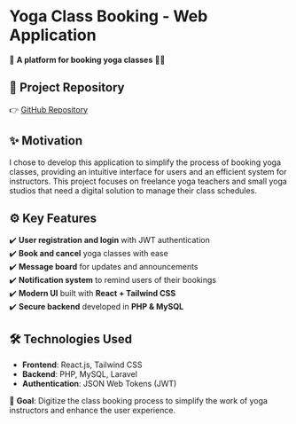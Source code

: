 # **Yoga Class Booking - Web Application**
📅 **A platform for booking yoga classes** 🧘‍♂️

## 🔗 **Project Repository**
👉 [GitHub Repository](https://github.com/YourUsername/yoga-class-booking)

## ✨ **Motivation**
I chose to develop this application to simplify the process of booking yoga classes, providing an intuitive interface for users and an efficient system for instructors. This project focuses on freelance yoga teachers and small yoga studios that need a digital solution to manage their class schedules.

## ⚙️ **Key Features**
✔️ **User registration and login** with JWT authentication  
✔️ **Book and cancel** yoga classes with ease  
✔️ **Message board** for updates and announcements  
✔️ **Notification system** to remind users of their bookings  
✔️ **Modern UI** built with **React + Tailwind CSS**  
✔️ **Secure backend** developed in **PHP & MySQL**  

## 🛠 **Technologies Used**
- **Frontend**: React.js, Tailwind CSS  
- **Backend**: PHP, MySQL, Laravel  
- **Authentication**: JSON Web Tokens (JWT)
  
📌 **Goal**: Digitize the class booking process to simplify the work of yoga instructors and enhance the user experience.


